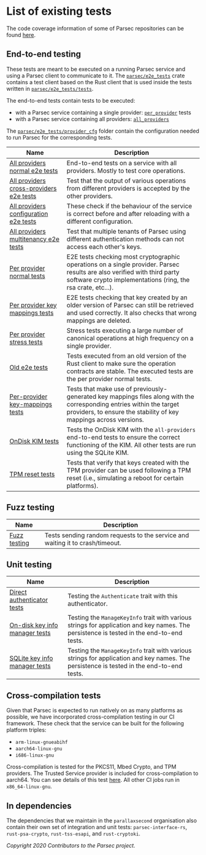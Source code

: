 # List of existing tests

The code coverage information of some of Parsec repositories can be found
[here](https://codecov.io/gh/parallaxsecond).

## End-to-end testing

These tests are meant to be executed on a running Parsec service and using a Parsec client to
communicate to it. The
[`parsec/e2e_tests`](https://github.com/parallaxsecond/parsec/tree/master/e2e_tests) crate contains
a test client based on the Rust client that is used inside the tests written in
[`parsec/e2e_tests/tests`](https://github.com/parallaxsecond/parsec/tree/master/e2e_tests/tests).

The end-to-end tests contain tests to be executed:

- with a Parsec service containing a single provider:
   [`per_provider`](https://github.com/parallaxsecond/parsec/tree/master/e2e_tests/tests/per_provider)
   tests
- with a Parsec service containing all providers:
   [`all_providers`](https://github.com/parallaxsecond/parsec/tree/master/e2e_tests/tests/all_providers)

The
[`parsec/e2e_tests/provider_cfg`](https://github.com/parallaxsecond/parsec/tree/master/e2e_tests/provider_cfg)
folder contain the configuration needed to run Parsec for the corresponding tests.

| Name                                                                                                                                       | Description                                                                                                                                                                               |
|--------------------------------------------------------------------------------------------------------------------------------------------|-------------------------------------------------------------------------------------------------------------------------------------------------------------------------------------------|
| [All providers normal e2e tests](https://github.com/parallaxsecond/parsec/tree/master/e2e_tests/tests/all_providers/normal.rs)             | End-to-end tests on a service with all providers. Mostly to test core operations.                                                                                                         |
| [All providers cross-providers e2e tests](https://github.com/parallaxsecond/parsec/tree/master/e2e_tests/tests/all_providers/cross.rs)     | Test that the output of various operations from different providers is accepted by the other providers.                                                                                   |
| [All providers configuration e2e tests](https://github.com/parallaxsecond/parsec/tree/master/e2e_tests/tests/all_providers/config)         | These check if the behaviour of the service is correct before and after reloading with a different configuration.                                                                         |
| [All providers multitenancy e2e tests](https://github.com/parallaxsecond/parsec/tree/master/e2e_tests/tests/all_providers/multitenancy.rs) | Test that multiple tenants of Parsec using different authentication methods can not access each other's keys.                                                                             |
| [Per provider normal tests](https://github.com/parallaxsecond/parsec/tree/master/e2e_tests/tests/per_provider/normal_tests)                | E2E tests checking most cryptographic operations on a single provider. Parsec results are also verified with third party software crypto implementations (ring, the rsa crate, etc...).   |
| [Per provider key mappings tests](https://github.com/parallaxsecond/parsec/blob/main/e2e_tests/tests/per_provider/key_mappings.rs)         | E2E tests checking that key created by an older version of Parsec can still be retrieved and used correctly. It also checks that wrong mappings are deleted.                              |
| [Per provider stress tests](https://github.com/parallaxsecond/parsec/tree/master/e2e_tests/tests/per_provider/stress_test.rs)              | Stress tests executing a large number of canonical operations at high frequency on a single provider.                                                                                     |
| [Old e2e tests](https://github.com/parallaxsecond/parsec/blob/main/e2e_tests/docker_image/import-old-e2e-tests.sh)                         | Tests executed from an old version of the Rust client to make sure the operation contracts are stable. The executed tests are the per provider normal tests.                              |
| [Per-provider key-mappings tests](https://github.com/parallaxsecond/parsec/blob/main/e2e_tests/tests/per_provider/key_mappings.rs)         | Tests that make use of previously-generated key mappings files along with the corresponding entries within the target providers, to ensure the stability of key mappings across versions. |
| [OnDisk KIM tests](https://github.com/parallaxsecond/parsec/tree/master/e2e_tests/tests/all_providers/normal.rs)                           | Tests the OnDisk KIM with the `all-providers` end-to-end tests to ensure the correct functioning of the KIM. All other tests are run using the SQLite KIM.                                |
| [TPM reset tests](https://github.com/parallaxsecond/parsec/blob/main/e2e_tests/tests/per_provider/tpm_reset.rs)                            | Tests that verify that keys created with the TPM provider can be used following a TPM reset (i.e., simulating a reboot for certain platforms).                                            |

## Fuzz testing

| Name                                                                      | Description                                                                   |
|---------------------------------------------------------------------------|-------------------------------------------------------------------------------|
| [Fuzz testing](https://github.com/parallaxsecond/parsec/tree/master/fuzz) | Tests sending random requests to the service and waiting it to crash/timeout. |

## Unit testing

| Name                                                                                                                                | Description                                                                                                                              |
|-------------------------------------------------------------------------------------------------------------------------------------|------------------------------------------------------------------------------------------------------------------------------------------|
| [Direct authenticator tests](https://github.com/parallaxsecond/parsec/blob/master/src/authenticators/direct_authenticator/mod.rs)   | Testing the `Authenticate` trait with this authenticator.                                                                                |
| [On-disk key info manager tests](https://github.com/parallaxsecond/parsec/blob/master/src/key_info_managers/on_disk_manager/mod.rs) | Testing the `ManageKeyInfo` trait with various strings for application and key names. The persistence is tested in the end-to-end tests. |
| [SQLite key info manager tests](https://github.com/parallaxsecond/parsec/blob/main/src/key_info_managers/sqlite_manager/mod.rs)     | Testing the `ManageKeyInfo` trait with various strings for application and key names. The persistence is tested in the end-to-end tests. |

## Cross-compilation tests

Given that Parsec is expected to run natively on as many platforms as possible, we have incorporated
cross-compilation testing in our CI framework. These check that the service can be built for the
following platform triples:

- `arm-linux-gnueabihf`
- `aarch64-linux-gnu`
- `i686-linux-gnu`

Cross-compilation is tested for the PKCS11, Mbed Crypto, and TPM providers. The Trusted Service
provider is included for cross-compilation to aarch64. You can see details of this test
[here](https://github.com/parallaxsecond/parsec/blob/main/test/cross-compile.sh). All other CI jobs
run in `x86_64-linux-gnu`.

## In dependencies

The dependencies that we maintain in the `parallaxsecond` organisation also contain their own set of
integration and unit tests: `parsec-interface-rs`, `rust-psa-crypto`, `rust-tss-esapi`, and
`rust-cryptoki`.

*Copyright 2020 Contributors to the Parsec project.*
